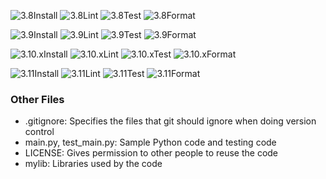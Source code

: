
![3.8Install](https://img.shields.io/badge/Python_3.8_Install-Failure-red.svg)
![3.8Lint](https://img.shields.io/badge/Python_3.8_Lint-Failure-red.svg)
![3.8Test](https://img.shields.io/badge/Python_3.8_Test-Failure-red.svg)
![3.8Format](https://img.shields.io/badge/Python_3.8_Format-Failure-red.svg)

![3.9Install](https://img.shields.io/badge/Python_3.9_Install-Success-green.svg)
![3.9Lint](https://img.shields.io/badge/Install-Failure-red.svg)
![3.9Test](https://img.shields.io/badge/Install-Failure-red.svg)
![3.9Format](https://img.shields.io/badge/Install-Failure-red.svg)

![3.10.xInstall](https://img.shields.io/badge/Python_3.10.x_Install-Success-green.svg)
![3.10.xLint](https://img.shields.io/badge/Install-Failure-red.svg)
![3.10.xTest](https://img.shields.io/badge/Install-Failure-red.svg)
![3.10.xFormat](https://img.shields.io/badge/Install-Failure-red.svg)

![3.11Install](https://img.shields.io/badge/Python_3.11_Install-Success-green.svg)
![3.11Lint](https://img.shields.io/badge/Python_3.11_Lint-Failure-red.svg)
![3.11Test](https://img.shields.io/badge/Python_3.11_Test-Failure-red.svg)
![3.11Format](https://img.shields.io/badge/Python_3.11_Format-Success-green.svg)


### Other Files
* .gitignore: Specifies the files that git should ignore when doing version control
* main.py, test_main.py: Sample Python code and testing code
* LICENSE: Gives permission to other people to reuse the code
* mylib: Libraries used by the code

